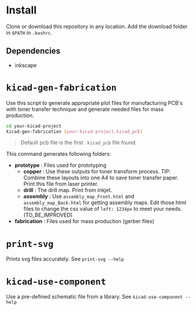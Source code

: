 # Install

Clone or download this repository in any location. Add the download folder in `$PATH` in `.bashrc`.

## Dependencies

* inkscape

# `kicad-gen-fabrication`

Use this script to generate appropriate plot files for manufacturing PCB's with toner transfer technique and generate needed files for mass production.

```bash
cd your-kicad-project
kicad-gen-fabrication [your-kicad-project.kicad_pcb]
```
> Default pcb file is the first `.kicad_pcb` file found.

This command generates following folders:

- **prototype** : Files used for prototyping
    * **copper**    : Use these outputs for toner transform process. TIP: Combine these layouts into one A4 to save toner transfer paper. Print this file from laser printer.
    * **drill**     : The drill map. Print from inkjet.
    * **assembly**  : Use `assembly_map_Front.html` and `assembly_map_Back.html` for getting assembly maps. Edit those html files to change the css value of `left: 1234px` to meet your needs. (TO_BE_IMPROVED)
- **fabrication** : Files used for mass production (gerber files)

# `print-svg`

Prints svg files accurately. See `print-svg --help`

# `kicad-use-component`

Use a pre-defined schematic file from a library. See `kicad-use-component --help`
